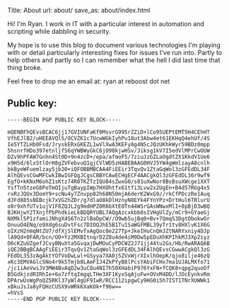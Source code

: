 Title: About
url: about/
save_as: about/index.html

Hi! I'm Ryan. I work in IT with a particular interest in automation and scripting while dabbling in security.

My hope is to use this blog to document various technologies I'm playing with or detail particularly interesting fixes for issues I've run into. Partly to help others and partly so I can remember what the hell I did last time that thing broke.

Feel free to drop me an email at: ryan at reboost dot net


## Public key:
```
-----BEGIN PGP PUBLIC KEY BLOCK-----

mQENBFhQEvsBCAC6jj17GVIUNFaKf0MsvrG995rZZiD+lCo95UEPtEMT5H4CEhHT
VfhEJlB2/uHEEAVQl5/OCVZK1c7UcwWGkIyhPu18ut3Abw4et61EKHqQ4ehUf/4S
Ie5YTZLHb0Fsd/JryskERxGKEZL1wVlXwA3KEFy8g4NScJQzUKhkWyr59BDz0mpp
5hsnrfHDo397etnljfS6qYWBWyGkC6jO90kjwHSv/Jiksg1kV7I5edVlMPrCwOUW
DZv9hPFAW7Gnhn4St0D+9n4zcD+/epa/afmoF5/7ziuJzGZLaOgdtZX1KkdV1Ue6
x9H5d/6lxStlOrH8gZVFebvuQ1gjCVlWD5zHABEBAAG0HVJ5YW4gWmlzayA8cnlh
bkByeWFuemlzay5jb20+iQFOBBMBCAA4FiEEir3TqvQv1ZtaGqWol3zGFEdDL34F
AlhQEvsCGwMFCwkIBwIGFQgJCgsCBBYCAwECHgECF4AACgkQl3zGFEdDL36r9wf9
EgfO+kKNxM6ohZ1sKtz74R0TKZTzIQU84sZwxG0/s01uXwNor8BsBsuXWcge1XXT
YsfTn5tzeG8PoTmOIjuTgBaypIWp7HXOhtfx61tfi3Lvw2x2UgEn+B4d57RGg4x5
rxRzJQUx3DomY9+scNu4y7Znvpp82h68N50mjA6derK2WxG9//rkCfPDczRe1Auq
dJFd885sBEBcjk7xVG2hZDr/g7dlaO8kDlHznyN8EYk4FYnYPz+DrtHul6TRlurU
o8r9xhfUTv1ujV1F8ZQJL2g9mdHPZ0R6bXtE0Tn44WSrGAsWNwxMlI+8pBjD3wBQ
BJKHjwY2TXnjfPbPhdkieLkBDQRYUBL7AQgAzcxkbb8sIVHgUlZy/mCr9+GYaeGj
NXMkl5P1zfamiJNhgX4S6Tn2zlBaDpCW//O9wb5ujBq0+Bv+7QmqS3DgtObokwOr
OnuuO4ENq/o9Xdg6suDvtFsc7DIOQJhE5B1Tu1SaWGFMBL39yTr1tv8HXlvK1X6G
oIXzH2nmqNtZU7/dfXjSlEMvfxAgQoc0e227Tp+JkeIHuCnQmJZtNARYxniy4DJp
lA9Qd+0FAR/bcn/OO+Yz2MXBItnqrD2Z8u4de4iM9Dw5pEDuXhKPIhkMJ3Xp2iyz
O6cKZuUZgefJCvyBNuXta5GvqajDwMOuCyPDCWZ2J71jj44tu2Gs/Hb/RwARAQAB
iQE2BBgBCAAgFiEEir3TqvQv1ZtaGqWol3zGFEdDL34FAlhQEvsCGwwACgkQl3zG
FEdDL353zAgAktYOfVoDwLwl+GSyya7XA0j5ZVxWjrXIxlhOepK/qjo8ilje46zQ
xKc3EMVAGlc5No4r9k5Tmjb8LAmFIJ4ZkPYyB8lPcsYAbiFCHx7ma1UJALMXfo71
/jc1iAeVwiJV3MW4BvAqD2w3uC8u4NI7h50XHabiP976YxFN+fCQK8+qpg2quoOf
B5GdkjzdRIRhIe+6o7zftqImgqLTHe3XF1KyxSqAjuFw+OVxM4DD/lJOcEynkvRm
DPArwUsWgPoQZ5RKl37yWl4gUF9IwR/RCC112ipgwCy9HG0i5h7IST1TNrXUWWk1
xBkuJsJa8yFQHzCUSX9vWRkKXaKOk+f96w==
=hVsS
-----END PGP PUBLIC KEY BLOCK-----
```
